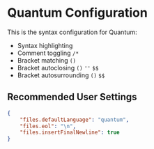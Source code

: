 # Quantum Configuration

This is the syntax configuration for Quantum:

- Syntax highlighting
- Comment toggling `/*`
- Bracket matching `()`
- Bracket autoclosing `()` `''` `$$`
- Bracket autosurrounding `()` `$$`

## Recommended User Settings

```json
{    
    "files.defaultLanguage": "quantum",
    "files.eol": "\n",
    "files.insertFinalNewline": true
}
```
